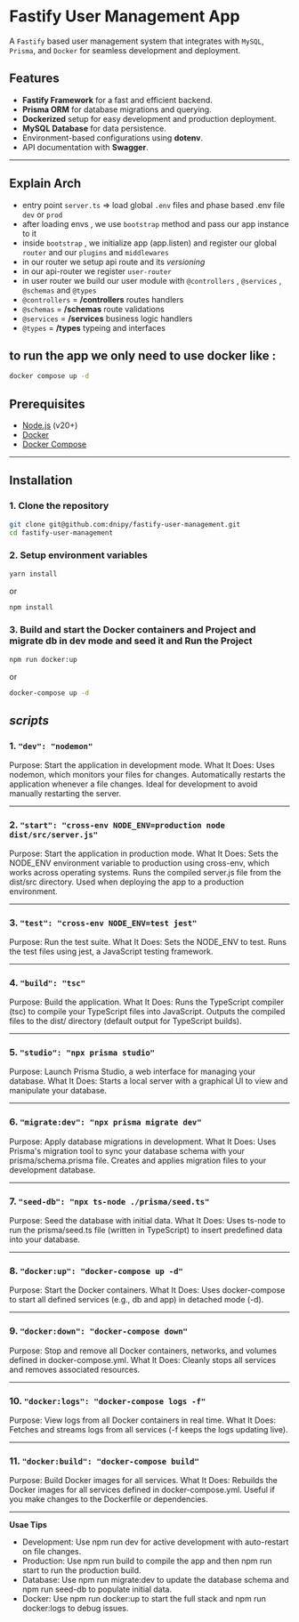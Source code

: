 # Fastify User Management App

A `Fastify` based user management system that integrates with `MySQL`, `Prisma`, and `Docker` for seamless development and deployment.

## Features
- **Fastify Framework** for a fast and efficient backend.
- **Prisma ORM** for database migrations and querying.
- **Dockerized** setup for easy development and production deployment.
- **MySQL Database** for data persistence.
- Environment-based configurations using **dotenv**.
- API documentation with **Swagger**.

---



## Explain Arch 
- entry point `server.ts` => load global `.env` files and phase based .env file `dev` or `prod`
- after loading envs , we use `bootstrap` method and pass our app instance to it
- inside `bootstrap` , we initialize app (app.listen) and register our global `router` and our `plugins` and `middlewares`
- in our router we setup api route and its *versioning*
- in our api-router we register `user-router`
- in user router we build our user module with `@controllers` , `@services` , `@schemas` and `@types`
- `@controllers` =  **/controllers**  routes handlers 
- `@schemas` =  **/schemas**  route validations 
- `@services` =  **/services**  business logic handlers
- `@types` =  **/types**  typeing and interfaces

## to run the app we only need to use docker like :
``` bash
docker compose up -d
```




## Prerequisites
- [Node.js](https://nodejs.org/) (v20+)
- [Docker](https://www.docker.com/)
- [Docker Compose](https://docs.docker.com/compose/)

---

## Installation

### 1. Clone the repository
```bash
git clone git@github.com:dnipy/fastify-user-management.git
cd fastify-user-management
```
### 2. Setup environment variables
```bash
yarn install
```
or
```bash
npm install
```
### 3. Build and start the Docker containers and Project and migrate db in dev mode and seed it and Run the Project
```bash
npm run docker:up
```
or
```bash
docker-compose up -d
```


## ***scripts***


### 1. ``` "dev": "nodemon" ```
Purpose: Start the application in development mode.
What It Does:
Uses nodemon, which monitors your files for changes.
Automatically restarts the application whenever a file changes.
Ideal for development to avoid manually restarting the server.

---

### 2. ```"start": "cross-env NODE_ENV=production node dist/src/server.js"```
Purpose: Start the application in production mode.
What It Does:
Sets the NODE_ENV environment variable to production using cross-env, which works across operating systems.
Runs the compiled server.js file from the dist/src directory.
Used when deploying the app to a production environment.

---

### 3. ```"test": "cross-env NODE_ENV=test jest"```
Purpose: Run the test suite.
What It Does:
Sets the NODE_ENV to test.
Runs the test files using jest, a JavaScript testing framework.

---

### 4. ```"build": "tsc"```
Purpose: Build the application.
What It Does:
Runs the TypeScript compiler (tsc) to compile your TypeScript files into JavaScript.
Outputs the compiled files to the dist/ directory (default output for TypeScript builds).

---

### 5. ```"studio": "npx prisma studio"```
Purpose: Launch Prisma Studio, a web interface for managing your database.
What It Does:
Starts a local server with a graphical UI to view and manipulate your database.

---

### 6. ```"migrate:dev": "npx prisma migrate dev"```
Purpose: Apply database migrations in development.
What It Does:
Uses Prisma's migration tool to sync your database schema with your prisma/schema.prisma file.
Creates and applies migration files to your development database.

---

### 7. ```"seed-db": "npx ts-node ./prisma/seed.ts"```
Purpose: Seed the database with initial data.
What It Does:
Uses ts-node to run the prisma/seed.ts file (written in TypeScript) to insert predefined data into your database.

---

### 8. ```"docker:up": "docker-compose up -d"```
Purpose: Start the Docker containers.
What It Does:
Uses docker-compose to start all defined services (e.g., db and app) in detached mode (-d).

---

### 9. ```"docker:down": "docker-compose down"```
Purpose: Stop and remove all Docker containers, networks, and volumes defined in docker-compose.yml.
What It Does:
Cleanly stops all services and removes associated resources.

---

### 10. ```"docker:logs": "docker-compose logs -f"```
Purpose: View logs from all Docker containers in real time.
What It Does:
Fetches and streams logs from all services (-f keeps the logs updating live).

---

### 11. ```"docker:build": "docker-compose build"```
Purpose: Build Docker images for all services.
What It Does:
Rebuilds the Docker images for all services defined in docker-compose.yml.
Useful if you make changes to the Dockerfile or dependencies.

---

**Usae Tips**

- Development: Use npm run dev for active development with auto-restart on file changes.
- Production: Use npm run build to compile the app and then npm run start to run the production build.
- Database: Use npm run migrate:dev to update the database schema and npm run seed-db to populate initial data.
- Docker: Use npm run docker:up to start the full stack and npm run docker:logs to debug issues.
